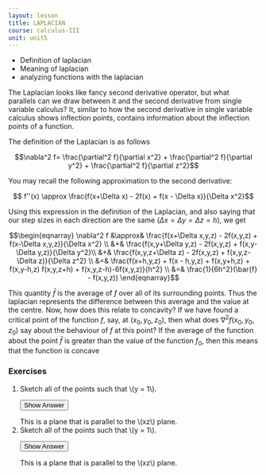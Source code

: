 ```yaml
---
layout: lesson
title: LAPLACIAN
course: calculus-III
unit: unit5
---
```


- Definition of laplacian
- Meaning of laplacian
- analyzing functions with the laplacian

The Laplacian looks like fancy second derivative operator, but what parallels can we draw between it and the second derivative from single variable calculus? It, similar to how the second derivative in single variable calculus shows inflection points, contains information about the inflection points of a function.

The definition of the Laplacian is as follows

$$\nabla^2 f=  \frac{\partial^2 f}{\partial x^2} + \frac{\partial^2 f}{\partial y^2} + \frac{\partial^2 f}{\partial z^2}$$

You may recall the following approximation to the second derivative:

$$ f''(x) \approx \frac{f(x+\Delta x) - 2f(x) + f(x - \Delta x)}{\Delta x^2}$$

Using this expression in the definition of the Laplacian, and also saying that our step sizes in each direction are the same ($\Delta x = \Delta y = \Delta z = h$), we get

$$\begin{eqnarray}
\nabla^2 f &\approx&   \frac{f(x+\Delta x,y,z) - 2f(x,y,z) + f(x-\Delta x,y,z)}{\Delta x^2} \\
&+&  \frac{f(x,y+\Delta y,z) - 2f(x,y,z) + f(x,y-\Delta y,z)}{\Delta y^2}\\
&+& \frac{f(x,y,z+\Delta z) - 2f(x,y,z) + f(x,y,z-\Delta z)}{\Delta z^2} \\
&=& \frac{f(x+h,y,z) + f(x - h,y,z) + f(x,y+h,z) + f(x,y-h,z) f(x,y,z+h) + f(x,y,z-h)-6f(x,y,z)}{h^2} \\
&=& \frac{1}{6h^2}(\bar{f} - f(x,y,z))
\end{eqnarray}$$ 

This quantity $\bar{f}$ is the average of $f$ over all of its surrounding points. Thus the laplacian represents the difference between this average and the value at the centre. Now, how does this relate to concavity? If we have found a critical point of the function $f$, say, at $(x_0,y_0,z_0)$, then what does $\nabla^2 f(x_0,y_0,z_0)$ say about the behaviour of $f$ at this point? If the average of the function about the point $\bar{f}$ is greater than the value of the function $f_0$, then this means that the function is concave 



### Exercises

<ol>
<li> <div> Sketch all of the points such that \(y = 1\). </div>

<button onclick="myFunction('answer2')" class="answerButton">Show Answer</button>
<div  id="answer2" class="answer">
This is a plane that is parallel to the \(xz\) plane. 
</div> </li>
<li> <div> Sketch all of the points such that \(y = 1\). </div>

<button onclick="myFunction('answer2')" class="answerButton">Show Answer</button>
<div  id="answer2" class="answer">
This is a plane that is parallel to the \(xz\) plane. 
</div> </li>
</ol>
